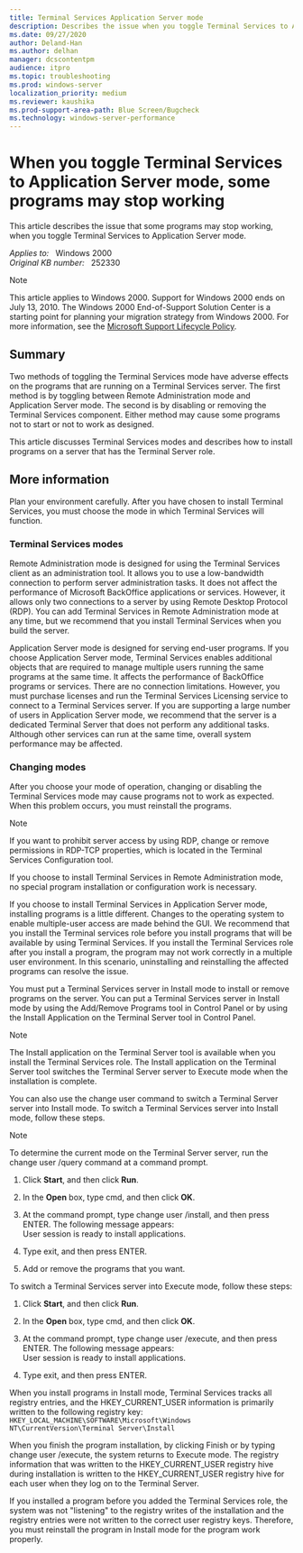 ```yaml
---
title: Terminal Services Application Server mode
description: Describes the issue when you toggle Terminal Services to Application Server mode, some programs may stop working.
ms.date: 09/27/2020
author: Deland-Han
ms.author: delhan 
manager: dcscontentpm
audience: itpro
ms.topic: troubleshooting
ms.prod: windows-server
localization_priority: medium
ms.reviewer: kaushika
ms.prod-support-area-path: Blue Screen/Bugcheck
ms.technology: windows-server-performance
---
```

# When you toggle Terminal Services to Application Server mode, some programs may stop working

This article describes the issue that some programs may stop working, when you toggle Terminal Services to Application Server mode.

_Applies to:_ &nbsp; Windows 2000  
_Original KB number:_ &nbsp; 252330

> [!note]
> This article applies to Windows 2000. Support for Windows 2000 ends on July 13, 2010. The Windows 2000 End-of-Support Solution Center is a starting point for planning your migration strategy from Windows 2000. For more information, see the [Microsoft Support Lifecycle Policy](/lifecycle/).

## Summary

Two methods of toggling the Terminal Services mode have adverse effects on the programs that are running on a Terminal Services server. The first method is by toggling between Remote Administration mode and Application Server mode. The second is by disabling or removing the Terminal Services component. Either method may cause some programs not to start or not to work as designed.

This article discusses Terminal Services modes and describes how to install programs on a server that has the Terminal Server role.

## More information

Plan your environment carefully. After you have chosen to install Terminal Services, you must choose the mode in which Terminal Services will function.

### Terminal Services modes

Remote Administration mode is designed for using the Terminal Services client as an administration tool. It allows you to use a low-bandwidth connection to perform server administration tasks. It does not affect the performance of Microsoft BackOffice applications or services. However, it allows only two connections to a server by using Remote Desktop Protocol (RDP). You can add Terminal Services in Remote Administration mode at any time, but we recommend that you install Terminal Services when you build the server.

Application Server mode is designed for serving end-user programs. If you choose Application Server mode, Terminal Services enables additional objects that are required to manage multiple users running the same programs at the same time. It affects the performance of BackOffice programs or services. There are no connection limitations. However, you must purchase licenses and run the Terminal Services Licensing service to connect to a Terminal Services server. If you are supporting a large number of users in Application Server mode, we recommend that the server is a dedicated Terminal Server that does not perform any additional tasks. Although other services can run at the same time, overall system performance may be affected.

### Changing modes

After you choose your mode of operation, changing or disabling the Terminal Services mode may cause programs not to work as expected. When this problem occurs, you must reinstall the programs.

> [!NOTE]
> If you want to prohibit server access by using RDP, change or remove permissions in RDP-TCP properties, which is located in the Terminal Services Configuration tool.

If you choose to install Terminal Services in Remote Administration mode, no special program installation or configuration work is necessary.

If you choose to install Terminal Services in Application Server mode, installing programs is a little different. Changes to the operating system to enable multiple-user access are made behind the GUI. We recommend that you install the Terminal services role before you install programs that will be available by using Terminal Services. If you install the Terminal Services role after you install a program, the program may not work correctly in a multiple user environment. In this scenario, uninstalling and reinstalling the affected programs can resolve the issue.

You must put a Terminal Services server in Install mode to install or remove programs on the server. You can put a Terminal Services server in Install mode by using the Add/Remove Programs tool in Control Panel or by using the Install Application on the Terminal Server tool in Control Panel.

> [!NOTE]
> The Install application on the Terminal Server tool is available when you install the Terminal Services role. The Install application on the Terminal Server tool switches the Terminal Server server to Execute mode when the installation is complete.

You can also use the change user command to switch a Terminal Server server into Install mode. To switch a Terminal Services server into Install mode, follow these steps.

 > [!NOTE]
 > To determine the current mode on the Terminal Server server, run the change user /query command at a command prompt.  

1. Click **Start**, and then click **Run**.

2. In the **Open** box, type cmd, and then click **OK**.

3. At the command prompt, type change user /install, and then press ENTER. The following message appears:  
User session is ready to install applications.

4. Type exit, and then press ENTER.
5. Add or remove the programs that you want.  

To switch a Terminal Services server into Execute mode, follow these steps:  

1. Click **Start**, and then click **Run**.

2. In the **Open** box, type cmd, and then click **OK**.

3. At the command prompt, type change user /execute, and then press ENTER. The following message appears:  
User session is ready to install applications.

4. Type exit, and then press ENTER.

When you install programs in Install mode, Terminal Services tracks all registry entries, and the HKEY_CURRENT_USER information is primarily written to the following registry key:  
 `HKEY_LOCAL_MACHINE\SOFTWARE\Microsoft\Windows NT\CurrentVersion\Terminal Server\Install`  

When you finish the program installation, by clicking Finish or by typing change user /execute, the system returns to Execute mode. The registry information that was written to the HKEY_CURRENT_USER registry hive during installation is written to the HKEY_CURRENT_USER registry hive for each user when they log on to the Terminal Server.

If you installed a program before you added the Terminal Services role, the system was not "listening" to the registry writes of the installation and the registry entries were not written to the correct user registry keys. Therefore, you must reinstall the program in Install mode for the program work properly.
